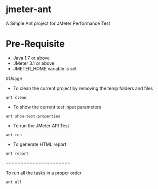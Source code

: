 # jmeter-ant

A Simple Ant project for JMeter Performance Test

# Pre-Requisite
* Java 1.7 or above
* JMeter 3.1 or above
* JMETER_HOME variable is set


#Usage

* To clean the current project by removing the temp folders and files

```
ant clean
```

* To show the current test input parameters

```
ant show-test-properties
```

* To run the JMeter API Test

```
ant run
```

* To generate HTML report

```
ant report
```

======================

To run all the tasks in a proper order

```
ant all
```
